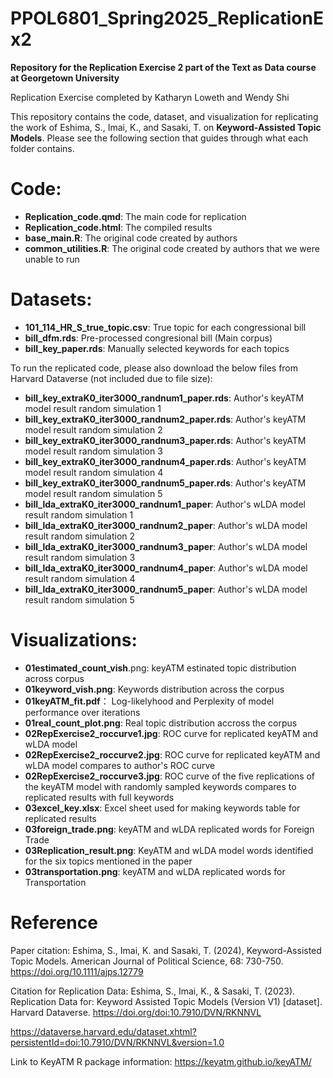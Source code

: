 # PPOL6801_Spring2025_ReplicationEx2
**Repository for the Replication Exercise 2 part of the Text as Data course at Georgetown University**

Replication Exercise completed by Katharyn Loweth and Wendy Shi 

This repository contains the code, dataset, and visualization for replicating the work of Eshima, S., Imai, K., and Sasaki, T. on **Keyword-Assisted Topic Models**. Please see the following section that guides through what each folder contains. 

# Code:
- **Replication_code.qmd**: The main code for replication
- **Replication_code.html**: The compiled results
- **base_main.R**: The original code created by authors
- **common_utilities.R**: The original code created by authors that we were unable to run

# Datasets:
- **101_114_HR_S_true_topic.csv**: True topic for each congressional bill
- **bill_dfm.rds**: Pre-processed congresional bill (Main corpus)
- **bill_key_paper.rds**: Manually selected keywords for each topics

To run the replicated code, please also download the below files from Harvard Dataverse (not included due to file size):
- **bill_key_extraK0_iter3000_randnum1_paper.rds**: Author's keyATM model result random simulation 1
- **bill_key_extraK0_iter3000_randnum2_paper.rds**: Author's keyATM model result random simulation 2
- **bill_key_extraK0_iter3000_randnum3_paper.rds**: Author's keyATM model result random simulation 3
- **bill_key_extraK0_iter3000_randnum4_paper.rds**: Author's keyATM model result random simulation 4
- **bill_key_extraK0_iter3000_randnum5_paper.rds**: Author's keyATM model result random simulation 5
- **bill_lda_extraK0_iter3000_randnum1_paper**: Author's wLDA model result random simulation 1
- **bill_lda_extraK0_iter3000_randnum2_paper**: Author's wLDA model result random simulation 2
- **bill_lda_extraK0_iter3000_randnum3_paper**: Author's wLDA model result random simulation 3
- **bill_lda_extraK0_iter3000_randnum4_paper**: Author's wLDA model result random simulation 4
- **bill_lda_extraK0_iter3000_randnum5_paper**: Author's wLDA model result random simulation 5
  

# Visualizations:
- **01estimated_count_vish**.png: keyATM estinated topic distribution across corpus 
- **01keyword_vish.png**: Keywords distribution across the corpus
- **01keyATM_fit.pdf**： Log-likelyhood and Perplexity of model performance over iterations
- **01real_count_plot.png**: Real topic distribution accross the corpus
- **02RepExercise2_roccurve1.jpg**: ROC curve for replicated keyATM and wLDA model
- **02RepExercise2_roccurve2.jpg**: ROC curve for replicated keyATM and wLDA model compares to author's ROC curve
- **02RepExercise2_roccurve3.jpg**: ROC curve of the five replications of the keyATM model with randomly sampled keywords compares to replicated results with full keywords
- **03excel_key.xlsx**: Excel sheet used for making keywords table for replicated results
- **03foreign_trade.png**: keyATM and wLDA replicated words for Foreign Trade
- **03Replication_result.png**: KeyATM and wLDA model words identified for the six topics mentioned in the paper
- **03transportation.png**: keyATM and wLDA replicated words for Transportation


# Reference

Paper citation: Eshima, S., Imai, K. and Sasaki, T. (2024), Keyword-Assisted Topic Models. American Journal of Political Science, 68: 730-750. https://doi.org/10.1111/ajps.12779

Citation for Replication Data: Eshima, S., Imai, K., & Sasaki, T. (2023). Replication Data for: Keyword Assisted Topic Models (Version V1) [dataset]. Harvard Dataverse. https://doi.org/doi:10.7910/DVN/RKNNVL

https://dataverse.harvard.edu/dataset.xhtml?persistentId=doi:10.7910/DVN/RKNNVL&version=1.0

Link to KeyATM R package information: https://keyatm.github.io/keyATM/
